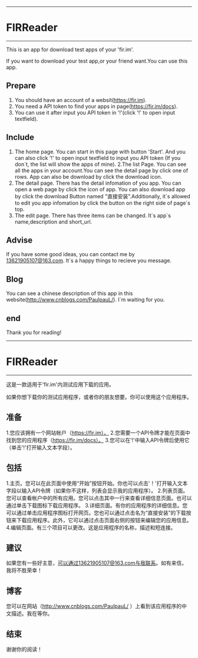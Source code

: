 ----------------------------------------------------
# FIRReader
----------------------------------------------------
This is an app for download test apps of your 'fir.im'. 

If you want to download your test app,or your friend want.You can use this app.

## Prepare

1. You should have an account of a websit(https://fir.im).
2. You need a API token to find your apps in page(https://fir.im/docs).
3. You can use it after input you API token in '!'(click '!' to open input textfield).

## Include
1. The home page. You can start in this page with button 'Start'.
  And you can also click '!' to open input textfield to input you API token
  (If you don\`t, the list will show the apps of mine).
2.The list Page. You can see all the apps in your account.You can see the detail page by click one of rows. App can also be download by click the download icon.
3. The detail page. There has the detail infomation of you app. You can open a web page by click the icon of app. You can also download app by click the download Button named "直接安装".Additionally, it\`s allowed to edit you app infomation by click the button on the right side of page\`s top.
4. The edit page. There has three items can be changed. It\`s app\`s name,description and short_url.

## Advise

If you have some good ideas, you can contact me by 13621905107@163.com. It\`s a happy things to recieve you message.

## Blog
You can see a chinese description of this app in this website(http://www.cnblogs.com/PaulpauL/). I\`m waiting for you.

## end
Thank you for reading!

----------------------------------------------------
# FIRReader
----------------------------------------------------
这是一款适用于'fir.im'内测试应用下载的应用。

如果你想下载你的测试应用程序，或者你的朋友想要。你可以使用这个应用程序。

## 准备

1.您应该拥有一个网站帐户（https://fir.im）。
2.您需要一个API令牌才能在页面中找到您的应用程序（https://fir.im/docs）。
3.您可以在'!'中输入API令牌后使用它（单击'!'打开输入文本字段）。

## 包括
1.主页。您可以在此页面中使用“开始”按钮开始。你也可以点击'！'打开输入文本字段以输入API令牌（如果你不这样，列表会显示我的应用程序）。
2.列表页面。您可以查看帐户中的所有应用。您可以点击其中一行来查看详细信息页面。也可以通过单击下载图标下载应用程序。
3.详细页面。有你的应用程序的详细信息。您可以通过单击应用程序图标打开网页。您也可以通过点击名为“直接安装”的下载按钮来下载应用程序。此外，它可以通过点击页面右侧的按钮来编辑您的应用信息。
4.编辑页面。有三个项目可以更改。这是应用程序的名称，描述和短连接。

## 建议

如果您有一些好主意，可以通过13621905107@163.com与我联系。如有来信，我将不胜荣幸！

## 博客
您可以在网站（http://www.cnblogs.com/PaulpauL/ ）上看到该应用程序的中文描述。我在等你。

## 结束
谢谢你的阅读！
